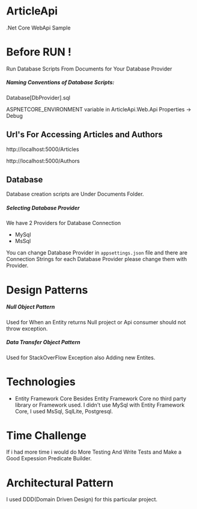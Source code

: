 # ArticleApi
.Net Core WebApi Sample

# Before RUN ! 
Run Database Scripts From Documents for Your Database Provider

##### Naming Conventions of Database Scripts:
Database[DbProvider].sql

ASPNETCORE_ENVIRONMENT variable in ArticleApi.Web.Api Properties -> Debug


## Url's For Accessing Articles and Authors
http://localhost:5000/Articles

http://localhost:5000/Authors

## Database
Database creation scripts are Under Documents Folder.

##### Selecting Database Provider
We have 2 Providers for Database Connection
- MySql
- MsSql

You can change Database Provider in ```appsettings.json``` file and there are Connection Strings for each Database Provider please change them with Provider.

# Design Patterns
##### Null Object Pattern
Used for When an Entity returns Null project or Api consumer should not throw exception.
##### Data Transfer Object Pattern
Used for StackOverFlow Exception also Adding new Entites.

# Technologies
- Entity Framework Core
Besides Entity Framework Core no third party library or Framework used.
I didn't use MySql with Entity Framework Core, I used MsSql, SqlLite, Postgresql.

# Time Challenge
If i had more time i would do More Testing And Write Tests and Make a Good Expession Predicate Builder.

# Architectural Pattern
I used DDD(Domain Driven Design) for this particular project.
 
